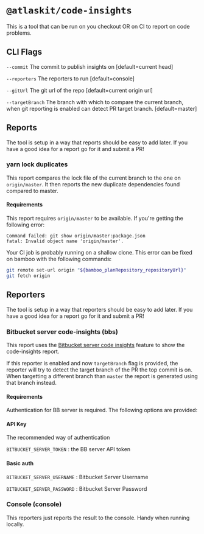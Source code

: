# `@atlaskit/code-insights`

This is a tool that can be run on you checkout OR on CI to report on code problems.

## CLI Flags

`--commit` The commit to publish insights on [default=current head]

`--reporters` The reporters to run [default=console]

`--gitUrl` The git url of the repo [default=current origin url]

`--targetBranch` The branch with which to compare the current branch, when git reporting is enabled can detect PR target branch. [default=master]

## Reports

The tool is setup in a way that reports should be easy to add later. If you have a good idea for a report
go for it and submit a PR!

### yarn lock duplicates

This report compares the lock file of the current branch to the one on `origin/master`.
It then reports the new duplicate dependencies found compared to master.

#### Requirements

This report requires `origin/master` to be available. If you're getting the following error:

```
Command failed: git show origin/master:package.json
fatal: Invalid object name 'origin/master'.
```

Your CI job is probably running on a shallow clone. This error can be fixed on bamboo with the following commands:

```sh
git remote set-url origin "${bamboo_planRepository_repositoryUrl}"
git fetch origin
```

## Reporters

The tool is setup in a way that reporters should be easy to add later. If you have a good idea for a report
go for it and submit a PR!

### Bitbucket server code-insights (bbs)

This report uses the [Bitbucket server code insights](https://community.developer.atlassian.com/t/introducing-code-insights-for-bitbucket-server-continuously-improve-code-quality-with-quick-actionable-feedback-from-apps/23148) feature to show the code-insights report.

If this reporter is enabled and now `targetBranch` flag is provided, the reporter will try to detect the target branch of the PR the top commit is on. When targetting a different branch than `master` the report is generated using that branch instead.

#### Requirements

Authentication for BB server is required. The following options are provided:

#### API Key

The recommended way of authentication

`BITBUCKET_SERVER_TOKEN` : the BB server API token

#### Basic auth

`BITBUCKET_SERVER_USERNAME` : Bitbucket Server Username

`BITBUCKET_SERVER_PASSWORD` : Bitbucket Server Password

### Console (console)

This reporters just reports the result to the console. Handy when running locally.
